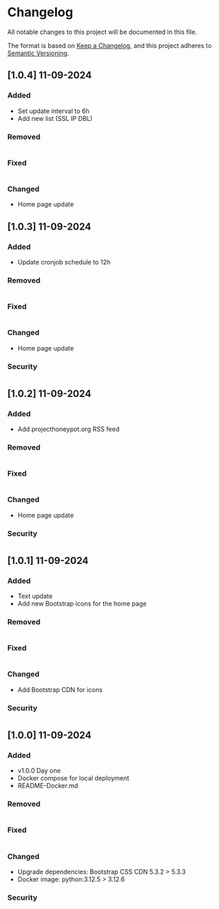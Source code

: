 # Changelog

All notable changes to this project will be documented in this file.

The format is based on [Keep a Changelog](https://keepachangelog.com/en/1.1.0/),
and this project adheres to [Semantic Versioning](https://semver.org/spec/v2.0.0.html).

## [1.0.4] 11-09-2024

### Added

- Set update interval to 6h
- Add new list (SSL IP DBL)

### Removed
#
### Fixed
#
### Changed

- Home page update

## [1.0.3] 11-09-2024

### Added

- Update cronjob schedule to 12h

### Removed
#
### Fixed
#
### Changed

- Home page update

### Security
#

## [1.0.2] 11-09-2024

### Added

- Add projecthoneypot.org RSS feed

### Removed
#
### Fixed
#
### Changed

- Home page update

### Security
#

## [1.0.1] 11-09-2024

### Added

- Text update
- Add new Bootstrap icons for the home page

### Removed
#
### Fixed
#
### Changed

- Add Bootstrap CDN for icons

### Security
#

## [1.0.0] 11-09-2024

### Added

- v1.0.0 Day one
- Docker compose for local deployment
- README-Docker.md

### Removed
#
### Fixed
#
### Changed

- Upgrade dependencies: Bootstrap CSS CDN 5.3.2 > 5.3.3
- Docker image: python:3.12.5 > 3.12.6

### Security
#